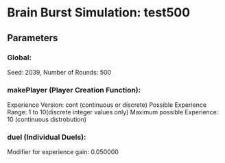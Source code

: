 # Brain Burst Simulation: test500 
## Parameters 
### Global: 
Seed: 2039, Number of Rounds: 500 
### makePlayer (Player Creation Function): 
Experience Version: cont (continuous or discrete)
Possible Experience Range: 1 to 10(discrete integer values only) 
Maximum possible Experience: 10 (continuous distrobution) 
### duel (Individual Duels): 
Modifier for experience gain: 0.050000 
